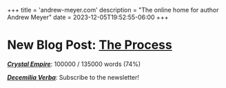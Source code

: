 +++
title = 'andrew-meyer.com'
description = "The online home for author Andrew Meyer"
date = 2023-12-05T19:52:55-06:00
+++
# New Blog Post: [The Process](/posts/2024-the-process/)

***[Crystal Empire](/works/crystal-empire/)***: 100000 / 135000 words (74%)

***[Decemilia Verba](/works/decemilia/)***: Subscribe to the newsletter!
